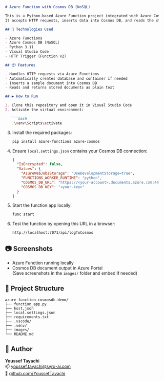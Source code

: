 ```markdown
# Azure Function with Cosmos DB (NoSQL)

This is a Python-based Azure Function project integrated with Azure Cosmos DB (NoSQL).  
It accepts HTTP requests, inserts data into Cosmos DB, and reads the stored items.

## 🔧 Technologies Used

- Azure Functions  
- Azure Cosmos DB (NoSQL)  
- Python 3.11  
- Visual Studio Code  
- HTTP Trigger (Function v2)

## 📦 Features

- Handles HTTP requests via Azure Functions  
- Automatically creates database and container if needed  
- Inserts a sample document into Cosmos DB  
- Reads and returns stored documents as plain text

## ▶️ How to Run

1. Clone this repository and open it in Visual Studio Code  
2. Activate the virtual environment:

   ```bash
   .\venv\Scripts\activate
   ```

3. Install the required packages:

   ```bash
   pip install azure-functions azure-cosmos
   ```

4. Ensure `local.settings.json` contains your Cosmos DB connection:

   ```json
   {
     "IsEncrypted": false,
     "Values": {
       "AzureWebJobsStorage": "UseDevelopmentStorage=true",
       "FUNCTIONS_WORKER_RUNTIME": "python",
       "COSMOS_DB_URL": "https://<your-account>.documents.azure.com:443/",
       "COSMOS_DB_KEY": "<your-key>"
     }
   }
   ```

5. Start the function app locally:

   ```bash
   func start
   ```

6. Test the function by opening this URL in a browser:

   ```bash
   http://localhost:7071/api/logToCosmos
   ```

## 📷 Screenshots

- Azure Function running locally  
- Cosmos DB document output in Azure Portal  
(Save screenshots in the `images/` folder and embed if needed)

## 📁 Project Structure

```text
azure-function-cosmosdb-demo/
├── function_app.py
├── host.json
├── local.settings.json
├── requirements.txt
├── .vscode/
├── .venv/
├── images/
└── README.md
```

## 👤 Author

**Youssef Tayachi**  
📫 youssef.tayachi@syro-ai.com  
🔗 [github.com/YoussefTayachi](https://github.com/YoussefTayachi)
```
